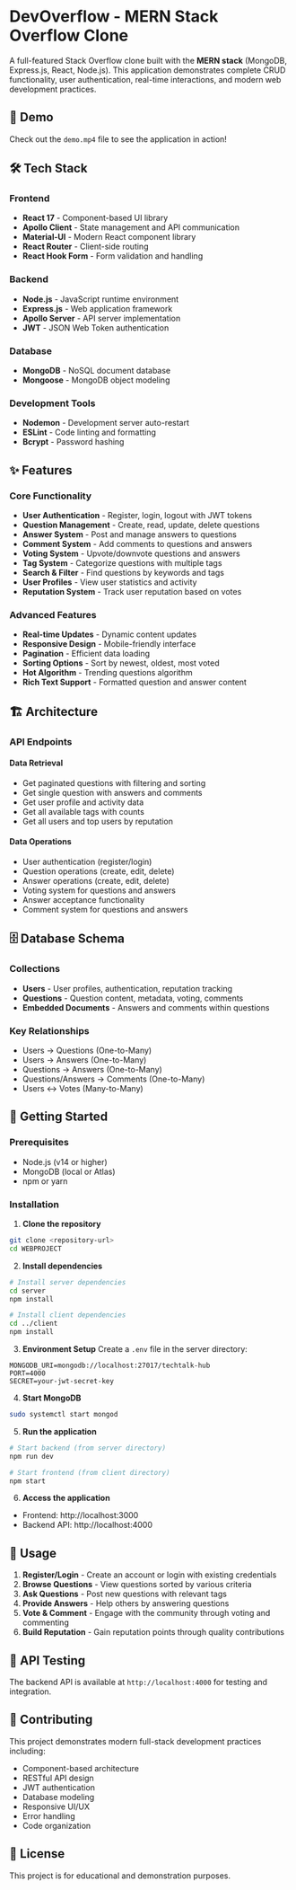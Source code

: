 # DevOverflow - MERN Stack Overflow Clone

A full-featured Stack Overflow clone built with the **MERN stack** (MongoDB, Express.js, React, Node.js). This application demonstrates complete CRUD functionality, user authentication, real-time interactions, and modern web development practices.

## 🚀 Demo

Check out the `demo.mp4` file to see the application in action!

## 🛠️ Tech Stack

### Frontend
- **React 17** - Component-based UI library
- **Apollo Client** - State management and API communication
- **Material-UI** - Modern React component library
- **React Router** - Client-side routing
- **React Hook Form** - Form validation and handling

### Backend
- **Node.js** - JavaScript runtime environment
- **Express.js** - Web application framework
- **Apollo Server** - API server implementation
- **JWT** - JSON Web Token authentication

### Database
- **MongoDB** - NoSQL document database
- **Mongoose** - MongoDB object modeling

### Development Tools
- **Nodemon** - Development server auto-restart
- **ESLint** - Code linting and formatting
- **Bcrypt** - Password hashing

## ✨ Features

### Core Functionality
- **User Authentication** - Register, login, logout with JWT tokens
- **Question Management** - Create, read, update, delete questions
- **Answer System** - Post and manage answers to questions
- **Comment System** - Add comments to questions and answers
- **Voting System** - Upvote/downvote questions and answers
- **Tag System** - Categorize questions with multiple tags
- **Search & Filter** - Find questions by keywords and tags
- **User Profiles** - View user statistics and activity
- **Reputation System** - Track user reputation based on votes

### Advanced Features
- **Real-time Updates** - Dynamic content updates
- **Responsive Design** - Mobile-friendly interface
- **Pagination** - Efficient data loading
- **Sorting Options** - Sort by newest, oldest, most voted
- **Hot Algorithm** - Trending questions algorithm
- **Rich Text Support** - Formatted question and answer content

## 🏗️ Architecture

### API Endpoints

#### Data Retrieval
- Get paginated questions with filtering and sorting
- Get single question with answers and comments
- Get user profile and activity data
- Get all available tags with counts
- Get all users and top users by reputation

#### Data Operations
- User authentication (register/login)
- Question operations (create, edit, delete)
- Answer operations (create, edit, delete)
- Voting system for questions and answers
- Answer acceptance functionality
- Comment system for questions and answers

## 🗄️ Database Schema

### Collections
- **Users** - User profiles, authentication, reputation tracking
- **Questions** - Question content, metadata, voting, comments
- **Embedded Documents** - Answers and comments within questions

### Key Relationships
- Users → Questions (One-to-Many)
- Users → Answers (One-to-Many)
- Questions → Answers (One-to-Many)
- Questions/Answers → Comments (One-to-Many)
- Users ↔ Votes (Many-to-Many)

## 🚀 Getting Started

### Prerequisites
- Node.js (v14 or higher)
- MongoDB (local or Atlas)
- npm or yarn

### Installation

1. **Clone the repository**
```bash
git clone <repository-url>
cd WEBPROJECT
```

2. **Install dependencies**
```bash
# Install server dependencies
cd server
npm install

# Install client dependencies
cd ../client
npm install
```

3. **Environment Setup**
Create a `.env` file in the server directory:
```env
MONGODB_URI=mongodb://localhost:27017/techtalk-hub
PORT=4000
SECRET=your-jwt-secret-key
```

4. **Start MongoDB**
```bash
sudo systemctl start mongod
```

5. **Run the application**
```bash
# Start backend (from server directory)
npm run dev

# Start frontend (from client directory)
npm start
```

6. **Access the application**
- Frontend: http://localhost:3000
- Backend API: http://localhost:4000

## 📱 Usage

1. **Register/Login** - Create an account or login with existing credentials
2. **Browse Questions** - View questions sorted by various criteria
3. **Ask Questions** - Post new questions with relevant tags
4. **Provide Answers** - Help others by answering questions
5. **Vote & Comment** - Engage with the community through voting and commenting
6. **Build Reputation** - Gain reputation points through quality contributions

## 🔧 API Testing

The backend API is available at `http://localhost:4000` for testing and integration.

## 🤝 Contributing

This project demonstrates modern full-stack development practices including:
- Component-based architecture
- RESTful API design
- JWT authentication
- Database modeling
- Responsive UI/UX
- Error handling
- Code organization

## 📄 License

This project is for educational and demonstration purposes. 